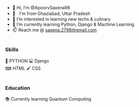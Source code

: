 - 👋 Hi, I’m @ApoorvSaxena98
- 📍ㅤI'm from Ghaziabad, Uttar Pradesh
- 👀 I’m interested in learning new techs & culinary
- 🌱 I’m currently learning Python, Django & Machine Learning
- 📫 Reach me @ saxena.2798@gmail.com
#
### Skills
🐍 PYTHON 
💻 Django  
⌨ HTML 
🖌 CSS
#
### Education
📚 Currently learning Quantum Computing

<!---
ApoorvSaxena98/ApoorvSaxena98 is a ✨ special ✨ repository because its `README.md` (this file) appears on your GitHub profile.
You can click the Preview link to take a look at your changes.
--->
